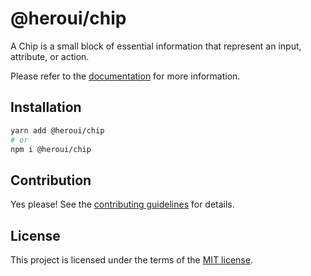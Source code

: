 # @heroui/chip

A Chip is a small block of essential information that represent an input, attribute, or action.

Please refer to the [documentation](https://heroui.com/docs/components/chip) for more information.

## Installation

```sh
yarn add @heroui/chip
# or
npm i @heroui/chip
```

## Contribution

Yes please! See the
[contributing guidelines](https://github.com/heroui-inc/heroui/blob/master/CONTRIBUTING.md)
for details.

## License

This project is licensed under the terms of the
[MIT license](https://github.com/heroui-inc/heroui/blob/master/LICENSE).
